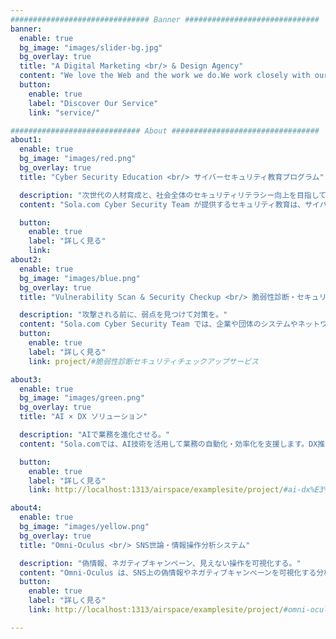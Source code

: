 ```yaml
---
############################### Banner ##############################
banner:
  enable: true
  bg_image: "images/slider-bg.jpg"
  bg_overlay: true
  title: "A Digital Marketing <br/> & Design Agency"
  content: "We love the Web and the work we do.We work closely with our clients to deliver  the best possible solutions for their needs"
  button:
    enable: true
    label: "Discover Our Service"
    link: "service/"

############################# About #################################
about1:
  enable: true
  bg_image: "images/red.png"
  bg_overlay: true
  title: "Cyber Security Education <br/> サイバーセキュリティ教育プログラム"

  description: "次世代の人材育成と、社会全体のセキュリティリテラシー向上を目指して"
  content: "Sola.com Cyber Security Team が提供するセキュリティ教育は、サイバーリスクに対応するための実践的な知識と技術を、多様な層に向けて提供するプログラム群です。法人向けのセキュリティ研修をはじめ、ホワイトハッカー育成、子ども向けIT講座、一般向けのITリテラシー向上講座など、目的や対象に応じて最適なカリキュラムを構築。現場で活躍する専門家が指導を行い、サイバー空間の防御力を社会全体で高めることを目指します。"

  button:
    enable: true
    label: "詳しく見る"
    link: 
about2:
  enable: true
  bg_image: "images/blue.png"
  bg_overlay: true
  title: "Vulnerability Scan & Security Checkup <br/> 脆弱性診断・セキュリティチェックアップサービス"

  description: "攻撃される前に、弱点を見つけて対策を。"
  content: "Sola.com Cyber Security Team では、企業や団体のシステムやネットワークに対し、専門家による脆弱性診断・セキュリティチェックアップを実施しています。診断は自社開発の診断ツールと人手による手動検査を組み合わせて行い、OSやWebアプリ、クラウド環境、IoT機器など、幅広い対象を網羅。結果はレポート形式で提出し、脆弱性ごとにリスクレベルや推奨対策を明示します。 <br/> 攻撃されてからでは遅い——。早期発見・早期対策で、組織のセキュリティを守ります。"
  button:
    enable: true
    label: "詳しく見る"
    link: project/#脆弱性診断セキュリティチェックアップサービス

about3:
  enable: true
  bg_image: "images/green.png"
  bg_overlay: true
  title: "AI × DX ソリューション"

  description: "AIで業務を進化させる。"
  content: "Sola.comでは、AI技術を活用して業務の自動化・効率化を支援します。DX推進による生産性向上やコスト削減を実現し、ビジネスに新たな価値をもたらします。"

  button:
    enable: true
    label: "詳しく見る"
    link: http://localhost:1313/airspace/examplesite/project/#ai-dx%E3%82%BD%E3%83%AA%E3%83%A5%E3%83%BC%E3%82%B7%E3%83%A7%E3%83%B3

about4:
  enable: true
  bg_image: "images/yellow.png"
  bg_overlay: true
  title: "Omni-Oculus <br/> SNS世論・情報操作分析システム"

  description: "偽情報、ネガティブキャンペーン、見えない操作を可視化する。"
  content: "Omni-Oculus は、SNS上の偽情報やネガティブキャンペーンを可視化する分析システムです。Twitter、YouTube、Telegram、Yahooコメントなど複数のプラットフォームに対応し、AIによる感情分析やネットワークグラフを通じて、世論や情報操作の構造を明らかにします。選挙・政策・リスク管理など、社会の意思決定を支えるツールです。"
  button:
    enable: true
    label: "詳しく見る"
    link: http://localhost:1313/airspace/examplesite/project/#omni-oculus-sns%E4%B8%96%E8%AB%96%E6%83%85%E5%A0%B1%E6%93%8D%E4%BD%9C%E5%88%86%E6%9E%90%E3%82%B7%E3%82%B9%E3%83%86%E3%83%A0

---
```


